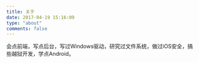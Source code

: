 ```yaml
---
title: 关于
date: 2017-04-19 15:16:09
type: "about"
comments: false
---
```


会点前端，写点后台，写过Windows驱动，研究过文件系统，做过iOS安全，搞些越狱开发，学点Android。
